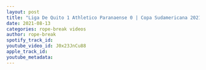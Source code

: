 ```yaml
---
layout: post
title: "Liga De Quito 1 Athletico Paranaense 0 | Copa Sudamericana 2021 | Resumen Y Goles"
date: 2021-08-13
categories: rope-break videos
author: rope-break
spotify_track_id: 
youtube_video_id: J0x23JnCu88
apple_track_id: 
youtube_metadata: 
---
```

